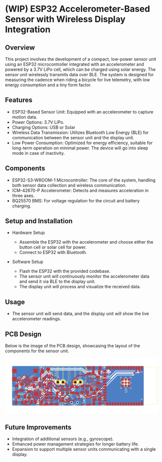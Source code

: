 # (WIP) ESP32 Accelerometer-Based Sensor with Wireless Display Integration
## Overview

This project involves the development of a compact, low-power sensor unit using an ESP32 microcontroller integrated with an accelerometer and powered by a 3.7V LiPo cell, which can be charged using solar energy. The sensor unit wirelessly transmits data over BLE. The system is designed for measuring the cadence when riding a bicycle for live telemetry, with low energy consumption and a tiny form factor.

## Features

- ESP32-Based Sensor Unit: Equipped with an accelerometer to capture motion data.
- Power Options: 3.7V LiPo.
- Charging Options: USB or Solar
- Wireless Data Transmission: Utilizes Bluetooth Low Energy (BLE) for communication between the sensor unit and the display unit.
- Low Power Consumption: Optimized for energy efficiency, suitable for long-term operation on minimal power. The device will go into sleep mode in case of inactivity.

## Components

- ESP32-S3-WROOM-1 Microcontroller: The core of the system, handling both sensor data collection and wireless communication.
- ICM-42670-P Accelerometer: Detects and measures acceleration in three axes.
- BQ25570 BMS: For voltage regulation for the circuit and battery charging.

## Setup and Installation

- Hardware Setup
  - Assemble the ESP32 with the accelerometer and choose either the button cell or solar cell for power.
  - Connect to ESP32 with Bluetooth.

- Software Setup
  - Flash the ESP32 with the provided codebase.
  - The sensor unit will continuously monitor the accelerometer data and send it via BLE to the display unit.
  - The display unit will process and visualize the received data.

## Usage

- The sensor unit will send data, and the display unit will show the live accelerometer readings.

## PCB Design

Below is the image of the PCB design, showcasing the layout of the components for the sensor unit.

![kicad svg](media/kicad.svg.png)

## Future Improvements

- Integration of additional sensors (e.g., gyroscope).
- Enhanced power management strategies for longer battery life.
- Expansion to support multiple sensor units communicating with a single display.
